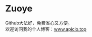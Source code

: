 # Zuoye
Github大法好，免费省心又方便。<br>
欢迎访问我的个人博客：<a href="http://www.apiclo.top" target="new">www.apiclo.top</a>
